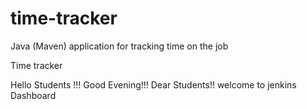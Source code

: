 # time-tracker
Java (Maven) application for tracking time on the job

Time tracker

Hello Students !!! Good Evening!!! Dear Students!! welcome to jenkins Dashboard
